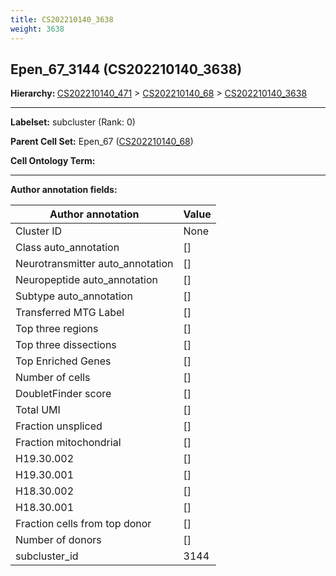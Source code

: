 ```yaml
---
title: CS202210140_3638
weight: 3638
---
```

## Epen_67_3144 (CS202210140_3638)
<b>Hierarchy: </b>
[CS202210140_471](../CS202210140_471) >
[CS202210140_68](../CS202210140_68) >
[CS202210140_3638](../CS202210140_3638)

---


**Labelset:** subcluster (Rank: 0)

**Parent Cell Set:** Epen_67 ([CS202210140_68](../CS202210140_68))



**Cell Ontology Term:** 

[MARKER GENES.]: #


---

[TRANSFERRED ANNOTATIONS.]: #


[AUTHOR ANNOTATION FIELDS.]: #


**Author annotation fields:**

| Author annotation | Value |
|-------------------|-------|
|Cluster ID|None|
|Class auto_annotation|[]|
|Neurotransmitter auto_annotation|[]|
|Neuropeptide auto_annotation|[]|
|Subtype auto_annotation|[]|
|Transferred MTG Label|[]|
|Top three regions|[]|
|Top three dissections|[]|
|Top Enriched Genes|[]|
|Number of cells|[]|
|DoubletFinder score|[]|
|Total UMI|[]|
|Fraction unspliced|[]|
|Fraction mitochondrial|[]|
|H19.30.002|[]|
|H19.30.001|[]|
|H18.30.002|[]|
|H18.30.001|[]|
|Fraction cells from top donor|[]|
|Number of donors|[]|
|subcluster_id|3144|
